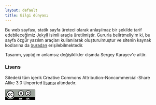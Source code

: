 ```yaml
---
layout: default
title: Bilgi dünyası
---
```


Bu web sayfası, statik sayfa üreteci olarak anlaşılmaz bir şekilde tarif edebileceğimiz
[Jekyll](https://github.com/mojombo/jekyll/wiki) isimli araçla üretilmiştir.
Gururla belirtmeliyim ki, bu sayfa özgür yazılım araçları kullanılarak oluşturulmuştur
ve sitenin kaynak kodlarına da [buradan](https://github.com/gokceneraslan/gokceneraslan.github.com)
erişilebilmektedir.

Tasarım, yaptığım anlamsız değişiklikler dışında Sergey Karayev'e aittir.

### Lisans

Sitedeki tüm içerik Creative Commons Attribution-Noncommercial-Share Alike 3.0 Unported [lisansı](http://creativecommons.org/licenses/by-sa/3.0/) altındadır.

![cc-sa-license](/images/by-sa-small.png)
